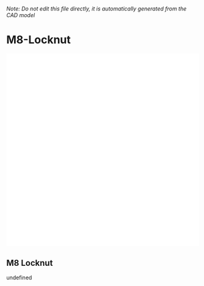 ###### Note: Do not edit this file directly, it is automatically generated from the CAD model

# M8-Locknut

![](/project.svg)

## M8 Locknut


undefined


